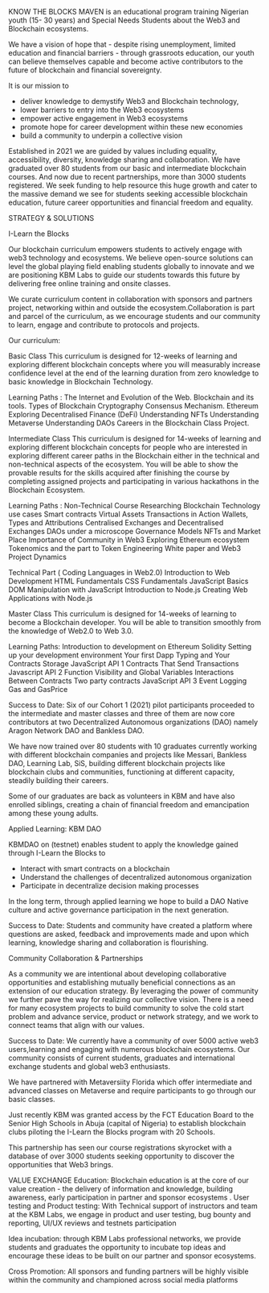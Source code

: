 KNOW THE BLOCKS MAVEN is an educational program training Nigerian youth (15- 30 years) and Special Needs Students about the Web3 and Blockchain ecosystems. 

We have a vision of hope that - despite rising unemployment, limited education and financial barriers  - through grassroots education, our youth can believe themselves capable and become active contributors to the future of blockchain and financial sovereignty.

 It is our mission to
 
- deliver knowledge to demystify Web3 and Blockchain technology,
- lower barriers to entry into the Web3 ecosystems  
- empower active engagement in Web3 ecosystems
- promote hope for career development within these new economies
- build a community to underpin a collective vision

Established in 2021 we are guided by values including equality, accessibility, diversity, knowledge sharing and collaboration. We have graduated over 80 students from our basic and intermediate blockchain courses. And now due to recent partnerships, more than 3000 students registered. We seek funding to help resource this huge growth and cater to the massive demand we see for students seeking accessible blockchain education, future career opportunities and  financial freedom and equality.

STRATEGY & SOLUTIONS 

I-Learn the Blocks

Our blockchain curriculum  empowers students to actively engage with web3 technology and ecosystems. We believe open-source solutions can level the global playing field enabling students globally to innovate and we are positioning KBM Labs to guide our students towards this future by delivering free online training and onsite classes.

We curate curriculum content in collaboration with sponsors and partners project, networking within and outside the ecosystem.Collaboration is part and parcel of the curriculum, as we encourage students and our community to learn, engage and contribute to protocols and projects. 

Our curriculum: 

Basic Class
This curriculum is designed for 12-weeks of learning and exploring different blockchain concepts where you will measurably increase confidence level at the end of the learning duration from zero knowledge to basic knowledge in Blockchain Technology.

Learning Paths :
The Internet and Evolution of the Web.
Blockchain and its tools.
Types of Blockchain
Cryptography
Consensus Mechanism.
Ethereum 
Exploring Decentralised Finance (DeFi)
Understanding NFTs
Understanding Metaverse
Understanding DAOs
Careers in the Blockchain
Class Project.

Intermediate Class
This curriculum is designed for 14-weeks of learning and exploring different blockchain concepts for people who are interested in exploring different career paths in the Blockchain either in the technical and non-technical aspects of the ecosystem. 
You will be able to show the provable results for the skills acquired after finishing the course by completing assigned projects and participating in various hackathons in the Blockchain Ecosystem.

Learning Paths :
Non-Technical Course
Researching Blockchain Technology use cases
Smart contracts
Virtual Assets
Transactions in Action
Wallets, Types and Attributions
Centralised Exchanges and Decentralised Exchanges
DAOs under a microscope
Governance Models
NFTs and Market Place
Importance of Community in Web3
Exploring  Ethereum ecosystem
Tokenomics and the part to Token Engineering 
White paper and Web3 Project Dynamics

Technical Part ( Coding Languages in Web2.0)
Introduction to Web Development
HTML Fundamentals
CSS Fundamentals
JavaScript Basics
DOM Manipulation with JavaScript
Introduction to Node.js
Creating Web Applications with Node.js

Master Class
This curriculum is designed for 14-weeks of learning to become a Blockchain developer. You will be able to transition smoothly from the knowledge of Web2.0 to Web 3.0. 

Learning Paths:
Introduction to development on Ethereum
Solidity
Setting up your development environment
Your first Dapp
Typing and Your Contracts Storage
JavaScript API 1
Contracts That Send Transactions
Javascript API 2
Function Visibility and Global Variables
Interactions Between Contracts
Two party contracts
JavaScript API 3
Event Logging
Gas and GasPrice


Success to Date: Six of our Cohort 1 (2021) pilot participants proceeded to the intermediate and master classes and three of them are now core contributors at two Decentralized Autonomous organizations (DAO) namely Aragon Network DAO and Bankless DAO. 

We have now trained over 80 students with 10 graduates currently working with different blockchain companies and projects like Messari, Bankless DAO, Learning Lab, SiS, building different blockchain projects like blockchain clubs and communities, functioning at different capacity, steadily building their careers.

Some of our graduates are back as volunteers in KBM and have also enrolled siblings, creating a chain of financial freedom and emancipation among these young adults.

Applied Learning: KBM DAO

KBMDAO on (testnet) enables student to apply the knowledge gained through I-Learn the Blocks to

- Interact with smart contracts on a blockchain
- Understand the challenges of decentralized autonomous organization  
- Participate in decentralize decision making processes


In the long term, through applied learning we hope to build a DAO Native culture and active governance participation in the next generation. 

Success to Date: Students and community have created a platform where questions are asked, feedback and improvements made and upon which learning, knowledge sharing and collaboration is flourishing.

Community Collaboration & Partnerships

As a community we are intentional about developing collaborative opportunities and establishing mutually beneficial connections as an extension of our education strategy. By leveraging the power of community we further pave the way for realizing our collective vision. There is a need for many ecosystem projects to build community to solve the cold start problem and advance service, product or network strategy, and we work to connect teams that align with our values.

Success to Date: We currently have a community of over 5000 active web3 users,learning and engaging with numerous blockchain ecosystems. Our community consists of current students, graduates and  international exchange students and global web3 enthusiasts.

We have partnered with Metaversiity Florida which offer intermediate and advanced classes on Metaverse and require participants to go through our basic classes. 

Just recently KBM was granted access by the FCT Education Board to the Senior High Schools in Abuja (capital of Nigeria) to establish blockchain clubs piloting the I-Learn the Blocks program with 20 Schools. 

This partnership has seen our course registrations skyrocket with a database of over 3000 students seeking opportunity to discover the opportunities that Web3 brings. 

VALUE EXCHANGE 
Education: Blockchain education is at the core of our value creation - the delivery of information and knowledge, building awareness, early participation in partner and sponsor ecosystems
. 
User testing and Product testing: With Technical support of instructors and team at the KBM Labs, we engage in product and user testing, bug bounty and reporting, UI/UX reviews and testnets participation
 
Idea incubation: through KBM Labs professional networks, we provide students and graduates the opportunity to incubate top ideas and encourage these ideas to be built on our partner and sponsor ecosystems. 

Cross Promotion: All sponsors and funding partners will be highly visible  within the community and championed across social media platforms 
